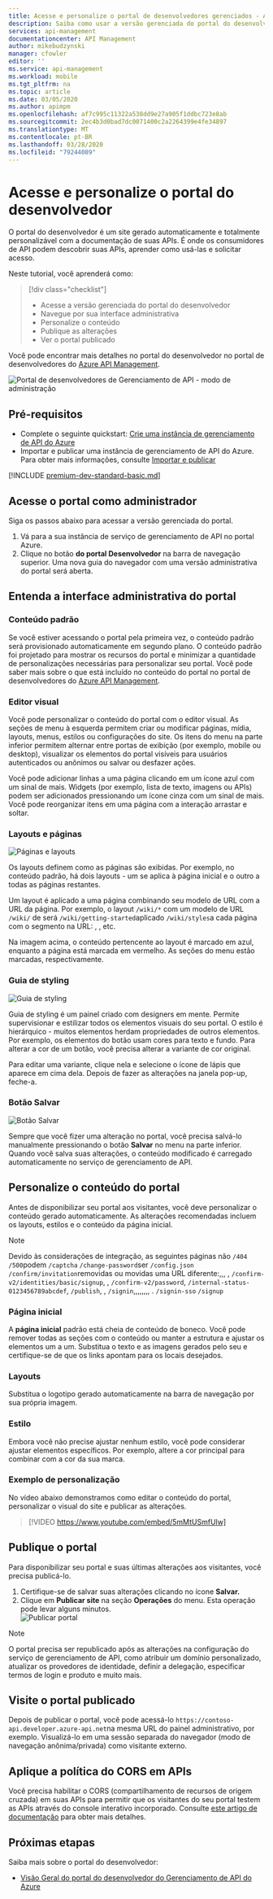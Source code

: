 ```yaml
---
title: Acesse e personalize o portal de desenvolvedores gerenciados - Azure API Management | Microsoft Docs
description: Saiba como usar a versão gerenciada do portal do desenvolvedor no Gerenciamento de API.
services: api-management
documentationcenter: API Management
author: mikebudzynski
manager: cfowler
editor: ''
ms.service: api-management
ms.workload: mobile
ms.tgt_pltfrm: na
ms.topic: article
ms.date: 03/05/2020
ms.author: apimpm
ms.openlocfilehash: af7c995c11322a538dd9e27a905f1ddbc723e8ab
ms.sourcegitcommit: 2ec4b3d0bad7dc0071400c2a2264399e4fe34897
ms.translationtype: MT
ms.contentlocale: pt-BR
ms.lasthandoff: 03/28/2020
ms.locfileid: "79244089"
---
```

# <a name="access-and-customize-developer-portal"></a>Acesse e personalize o portal do desenvolvedor

O portal do desenvolvedor é um site gerado automaticamente e totalmente personalizável com a documentação de suas APIs. É onde os consumidores de API podem descobrir suas APIs, aprender como usá-las e solicitar acesso.

Neste tutorial, você aprenderá como:

> [!div class="checklist"]
> * Acesse a versão gerenciada do portal do desenvolvedor
> * Navegue por sua interface administrativa
> * Personalize o conteúdo
> * Publique as alterações
> * Ver o portal publicado

Você pode encontrar mais detalhes no portal do desenvolvedor no portal de desenvolvedores do [Azure API Management](api-management-howto-developer-portal.md).

![Portal de desenvolvedores de Gerenciamento de API - modo de administração](media/api-management-howto-developer-portal-customize/cover.png)

## <a name="prerequisites"></a>Pré-requisitos

- Complete o seguinte quickstart: [Crie uma instância de gerenciamento de API do Azure](get-started-create-service-instance.md)
- Importar e publicar uma instância de gerenciamento de API do Azure. Para obter mais informações, consulte [Importar e publicar](import-and-publish.md)

[!INCLUDE [premium-dev-standard-basic.md](../../includes/api-management-availability-premium-dev-standard-basic.md)]

## <a name="access-the-portal-as-an-administrator"></a>Acesse o portal como administrador

Siga os passos abaixo para acessar a versão gerenciada do portal.

1. Vá para a sua instância de serviço de gerenciamento de API no portal Azure.
1. Clique no botão **do portal Desenvolvedor** na barra de navegação superior. Uma nova guia do navegador com uma versão administrativa do portal será aberta.

## <a name="understand-the-portals-administrative-interface"></a>Entenda a interface administrativa do portal

### <a name="default-content"></a>Conteúdo padrão 

Se você estiver acessando o portal pela primeira vez, o conteúdo padrão será provisionado automaticamente em segundo plano. O conteúdo padrão foi projetado para mostrar os recursos do portal e minimizar a quantidade de personalizações necessárias para personalizar seu portal. Você pode saber mais sobre o que está incluído no conteúdo do portal no portal de desenvolvedores do [Azure API Management](api-management-howto-developer-portal.md).

### <a name="visual-editor"></a>Editor visual

Você pode personalizar o conteúdo do portal com o editor visual. As seções de menu à esquerda permitem criar ou modificar páginas, mídia, layouts, menus, estilos ou configurações do site. Os itens do menu na parte inferior permitem alternar entre portas de exibição (por exemplo, mobile ou desktop), visualizar os elementos do portal visíveis para usuários autenticados ou anônimos ou salvar ou desfazer ações.

Você pode adicionar linhas a uma página clicando em um ícone azul com um sinal de mais. Widgets (por exemplo, lista de texto, imagens ou APIs) podem ser adicionados pressionando um ícone cinza com um sinal de mais. Você pode reorganizar itens em uma página com a interação arrastar e soltar. 

### <a name="layouts-and-pages"></a>Layouts e páginas

![Páginas e layouts](media/api-management-howto-developer-portal-customize/pages-layouts.png)

Os layouts definem como as páginas são exibidas. Por exemplo, no conteúdo padrão, há dois layouts - um se aplica à página inicial e o outro a todas as páginas restantes.

Um layout é aplicado a uma página combinando seu modelo de URL com a URL da página. Por exemplo, o layout `/wiki/*` com um modelo de URL `/wiki/` de será `/wiki/getting-started`aplicado `/wiki/styles`a cada página com o segmento na URL: , , etc.

Na imagem acima, o conteúdo pertencente ao layout é marcado em azul, enquanto a página está marcada em vermelho. As seções do menu estão marcadas, respectivamente.

### <a name="styling-guide"></a>Guia de styling

![Guia de styling](media/api-management-howto-developer-portal-customize/styling-guide.png)

Guia de styling é um painel criado com designers em mente. Permite supervisionar e estilizar todos os elementos visuais do seu portal. O estilo é hierárquico - muitos elementos herdam propriedades de outros elementos. Por exemplo, os elementos do botão usam cores para texto e fundo. Para alterar a cor de um botão, você precisa alterar a variante de cor original.

Para editar uma variante, clique nela e selecione o ícone de lápis que aparece em cima dela. Depois de fazer as alterações na janela pop-up, feche-a.

### <a name="save-button"></a>Botão Salvar

![Botão Salvar](media/api-management-howto-developer-portal-customize/save-button.png)

Sempre que você fizer uma alteração no portal, você precisa salvá-lo manualmente pressionando o botão **Salvar** no menu na parte inferior. Quando você salva suas alterações, o conteúdo modificado é carregado automaticamente no serviço de gerenciamento de API.

## <a name="customize-the-portals-content"></a>Personalize o conteúdo do portal

Antes de disponibilizar seu portal aos visitantes, você deve personalizar o conteúdo gerado automaticamente. As alterações recomendadas incluem os layouts, estilos e o conteúdo da página inicial.

> [!NOTE]
> Devido às considerações de integração, as seguintes páginas não `/404` `/500`podem `/captcha` `/change-password`ser `/config.json` `/confirm/invitation`removidas ou movidas uma URL diferente:,,, , `/confirm-v2/identities/basic/signup`, , `/confirm-v2/password`, `/internal-status-0123456789abcdef`, `/publish`, , `/signin`,,,,,,,, . `/signin-sso` `/signup`

### <a name="home-page"></a>Página inicial

A **página inicial** padrão está cheia de conteúdo de boneco. Você pode remover todas as seções com o conteúdo ou manter a estrutura e ajustar os elementos um a um. Substitua o texto e as imagens gerados pelo seu e certifique-se de que os links apontam para os locais desejados.

### <a name="layouts"></a>Layouts

Substitua o logotipo gerado automaticamente na barra de navegação por sua própria imagem.

### <a name="styling"></a>Estilo

Embora você não precise ajustar nenhum estilo, você pode considerar ajustar elementos específicos. Por exemplo, altere a cor principal para combinar com a cor da sua marca.

### <a name="customization-example"></a>Exemplo de personalização

No vídeo abaixo demonstramos como editar o conteúdo do portal, personalizar o visual do site e publicar as alterações.

> [!VIDEO https://www.youtube.com/embed/5mMtUSmfUlw]

## <a name="publish-the-portal"></a><a name="publish"> </a>Publique o portal

Para disponibilizar seu portal e suas últimas alterações aos visitantes, você precisa publicá-lo.

1. Certifique-se de salvar suas alterações clicando no ícone **Salvar.**
1. Clique em **Publicar site** na seção **Operações** do menu. Esta operação pode levar alguns minutos.  
    ![Publicar portal](media/api-management-howto-developer-portal-customize/publish-portal.png)

> [!NOTE]
> O portal precisa ser republicado após as alterações na configuração do serviço de gerenciamento de API, como atribuir um domínio personalizado, atualizar os provedores de identidade, definir a delegação, especificar termos de login e produto e muito mais.

## <a name="visit-the-published-portal"></a>Visite o portal publicado

Depois de publicar o portal, você pode acessá-lo `https://contoso-api.developer.azure-api.net`na mesma URL do painel administrativo, por exemplo. Visualizá-lo em uma sessão separada do navegador (modo de navegação anônima/privada) como visitante externo.

## <a name="apply-the-cors-policy-on-apis"></a>Aplique a política do CORS em APIs

Você precisa habilitar o CORS (compartilhamento de recursos de origem cruzada) em suas APIs para permitir que os visitantes do seu portal testem as APIs através do console interativo incorporado. Consulte [este artigo de documentação](api-management-howto-developer-portal.md#cors) para obter mais detalhes.

## <a name="next-steps"></a>Próximas etapas

Saiba mais sobre o portal do desenvolvedor:

- [Visão Geral do portal do desenvolvedor do Gerenciamento de API do Azure](api-management-howto-developer-portal.md)
